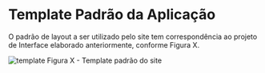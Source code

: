 # Template Padrão da Aplicação

O padrão de layout a ser utilizado pelo site tem correspondência ao projeto de Interface elaborado anteriormente, conforme Figura X.

![template](https://user-images.githubusercontent.com/82246327/196058485-c22cec1b-0740-4aa6-8141-8cf03d31e478.png)
                    Figura X - Template padrão do site


